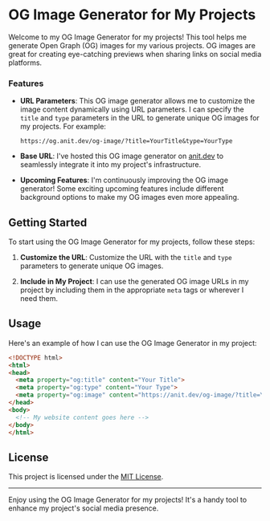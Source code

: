 
# OG Image Generator for My Projects


Welcome to my OG Image Generator for my projects! This tool helps me generate Open Graph (OG) images for my various projects. OG images are great for creating eye-catching previews when sharing links on social media platforms.

### Features

- **URL Parameters**: This OG image generator allows me to customize the image content dynamically using URL parameters. I can specify the `title` and `type` parameters in the URL to generate unique OG images for my projects. For example:
  ```
  https://og.anit.dev/og-image/?title=YourTitle&type=YourType
  ```

- **Base URL**: I've hosted this OG image generator on [anit.dev](https://og.anit.dev) to seamlessly integrate it into my project's infrastructure.

- **Upcoming Features**: I'm continuously improving the OG image generator! Some exciting upcoming features include different background options to make my OG images even more appealing.

## Getting Started

To start using the OG Image Generator for my projects, follow these steps:

1. **Customize the URL**: Customize the URL with the `title` and `type` parameters to generate unique OG images.

2. **Include in My Project**: I can use the generated OG image URLs in my project by including them in the appropriate `meta` tags or wherever I need them.

## Usage

Here's an example of how I can use the OG Image Generator in my project:

```html
<!DOCTYPE html>
<html>
<head>
  <meta property="og:title" content="Your Title">
  <meta property="og:type" content="Your Type">
  <meta property="og:image" content="https://anit.dev/og-image/?title=YourTitle&type=YourType">
</head>
<body>
  <!-- My website content goes here -->
</body>
</html>
```

## License

This project is licensed under the [MIT License](LICENSE).

---

Enjoy using the OG Image Generator for my projects! It's a handy tool to enhance my project's social media presence.
